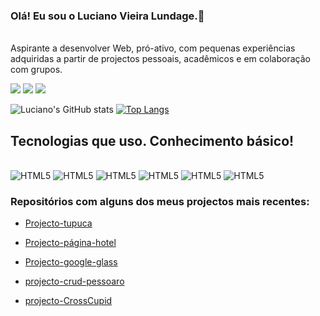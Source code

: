 ### Olá! Eu sou o Luciano Vieira Lundage.👋
<br>
Aspirante a desenvolver Web, pró-ativo, com pequenas
experiências adquiridas a partir de projectos pessoais, acadêmicos e em colaboração com grupos.

[![](https://img.shields.io/badge/LinkedIn-0077B5?style=for-the-badge&logo=linkedin&logoColor=white)](www.linkedin.com/in/luciano-lundange-553b19195)
[![](https://img.shields.io/badge/Facebook-1877F2?style=for-the-badge&logo=facebook&logoColor=white)](https://www.facebook.com/luciano.vieira.5074)
[![](https://img.shields.io/badge/Gmail-D14836?style=for-the-badge&logo=gmail&logoColor=white)](lundangeluciano@gmail.com)


![Luciano's GitHub stats](https://github-readme-stats.vercel.app/api?username=Luciano-Vieira&show_icons=true&theme=dracula)
[![Top Langs](https://github-readme-stats.vercel.app/api/top-langs/?username=Luciano-Vieira)](https://github.com/Luciano-Vieira/github-readme-stats) 

## Tecnologias que uso. Conhecimento básico!
<div style="display: inline-block;"><br>
    <img src="https://img.shields.io/badge/HTML5-E34F26?style=for-the-badge&logo=html5&logoColor=white" alt="HTML5">
    <img src="https://img.shields.io/badge/CSS3-1572B6?style=for-the-badge&logo=css3&logoColor=white" alt="HTML5">
    <img src="https://img.shields.io/badge/JavaScript-F7DF1E?style=for-the-badge&logo=javascript&logoColor=black" alt="HTML5">
    <img src="https://img.shields.io/badge/PHP-777BB4?style=for-the-badge&logo=php&logoColor=white" alt="HTML5">
    <img src="https://img.shields.io/badge/Bootstrap-563D7C?style=for-the-badge&logo=bootstrap&logoColor=white" alt="HTML5">
    <img src="https://img.shields.io/badge/MySQL-00000F?style=for-the-badge&logo=mysql&logoColor=white" alt="HTML5">

</div><br>

### Repositórios com alguns dos meus projectos mais recentes:


- [Projecto-tupuca](https://github.com/Luciano-Vieira/projecto-tupuca) <br>

- [Projecto-página-hotel](https://github.com/Luciano-Vieira/pagina-hotel) <br>

- [Projecto-google-glass](https://github.com/Luciano-Vieira/google-glass) <br>

- [projecto-crud-pessoaro](https://github.com/Luciano-Vieira/projecto-crud-pessoa) <br>

- [projecto-CrossCupid](https://github.com/felipesms2/CrossCupid) <br>

